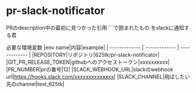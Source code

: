 # pr-slack-notificator

PRのdescription中の最初に見つかった引用
\`\`\`で囲まれたもの
をslackに通知する君

必要な環境変数
|env name|内容|example|
| ------------- | ------------- | ------------- |
|REPOSITORY|リポジトリ|625tk/pr-slack-notificator|
|GIT_PR_RELEASE_TOKEN|githubへのアクセストークン|xxxxxxxxxx|
|PR_NUMBER|prの番号|12|
|SLACK_WEBHOOK_URL|slackのwebhook url|https://hooks.slack.com/xxxxxxxxxxxxxx|
|SLACK_CHANNEL|飛ばしたい先のchannel|test_625tk|


